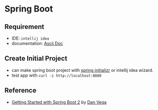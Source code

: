 # Spring Boot

## Requirement

- IDE: `intellij idea`
- documentation: [Ascii Doc](https://asciidoc.org/)

## Create Initial Project

- can make spring boot project with [spring initializr](https://start.spring.io/) or intellij idea wizard.
- test app with `curl -i http://localhost:8080`

## Reference

- [Getting Started with Spring Boot 2](https://www.udemy.com/course/spring-boot-2/) by [Dan Vega](https://www.danvega.dev/)

